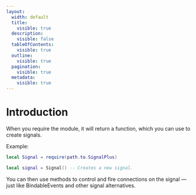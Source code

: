 ```yaml
---
layout:
  width: default
  title:
    visible: true
  description:
    visible: false
  tableOfContents:
    visible: true
  outline:
    visible: true
  pagination:
    visible: true
  metadata:
    visible: true
---
```


# Introduction

When you require the module, it will return a function, which you can use to create signals.

Example:

```lua
local Signal = require(path.to.SignalPlus)

local signal = Signal() -- Creates a new signal.
```



You can then use methods to control and fire connections on the signal — just like BindableEvents and other signal alternatives.
